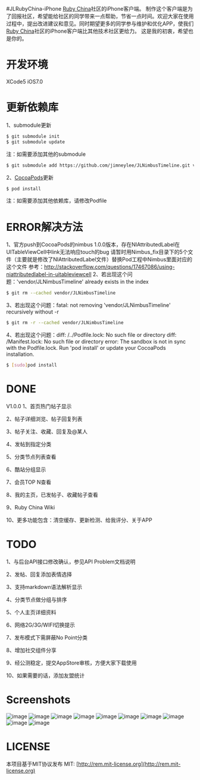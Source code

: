 #JLRubyChina-iPhone
[Ruby China](http://ruby-china.org/)社区的iPhone客户端。
制作这个客户端是为了回报社区，希望能给社区的同学带来一点帮助，节省一点时间。欢迎大家在使用过程中，提出改进建议和意见。同时期望更多的同学参与维护和优化APP，使我们[Ruby China](http://ruby-china.org/)社区的iPhone客户端比其他技术社区更给力。
这是我的初衷，希望也是你的。

# 开发环境
XCode5 iOS7.0

# 更新依赖库
1、submodule更新
``` bash
$ git submodule init 
$ git submodule update
```
注：如需要添加其他的submodule
``` bash
$ git submodule add https://github.com/jimneylee/JLNimbusTimeline.git vendor/JLNimbusTimeline
```
2、[CocoaPods](http://cocoapods.org)更新
``` bash   
$ pod install
```   
注：如需要添加其他依赖库，请修改Podfile

# ERROR解决方法
1、官方push到CocoaPods的nimbus 1.0.0版本，存在NIAttributedLabel在UITableViewCell中link无法响应touch的bug
   请暂时用Nimbus_fix目录下的5个文件（主要就是修改了NIAttributedLabel文件）替换Pod工程中Nimbus里面对应的这个文件
   参考：http://stackoverflow.com/questions/17467086/using-niattributedlabel-in-uitableviewcell
2、若出现这个问题：'vendor/JLNimbusTimeline' already exists in the index
``` bash
$ git rm --cached vendor/JLNimbusTimeline
```
3、若出现这个问题：fatal: not removing 'vendor/JLNimbusTimeline' recursively without -r
``` bash
$ git rm -r --cached vendor/JLNimbusTimeline
```
4、若出现这个问题：diff: /../Podfile.lock: No such file or directory
   diff: /Manifest.lock: No such file or directory 
   error: The sandbox is not in sync with the Podfile.lock. Run 'pod install' or update your CocoaPods installation.
``` bash
$ [sudo]pod install
```
# DONE
V1.0.0
1、首页热门帖子显示

2、帖子详细浏览、帖子回复列表

3、帖子关注、收藏、回复及@某人

4、发帖到指定分类

5、分类节点列表查看

6、酷站分组显示

7、会员TOP N查看

8、我的主页，已发帖子、收藏帖子查看

9、Ruby China Wiki

10、更多功能包含：清空缓存、更新检测、给我评分、关于APP

# TODO
1、与后台API接口修改确认，参见API Problem文档说明

2、发帖、回复添加表情选择

3、支持markdown语法解析显示

4、分类节点做分组与排序

5、个人主页详细资料

6、网络2G/3G/WIFI切换提示

7、发布模式下需屏蔽No Point分类

8、增加社交组件分享

9、经公测稳定，提交AppStore审核，方便大家下载使用

10、如果需要的话，添加友盟统计

# Screenshots
![image](https://github.com/jimneylee/JLRubyChina-iPhone/blob/master/Resource/Screenshots/default.png)
![image](https://github.com/jimneylee/JLRubyChina-iPhone/blob/master/Resource/Screenshots/home_activity_topics.png)
![image](https://github.com/jimneylee/JLRubyChina-iPhone/blob/master/Resource/Screenshots/left_menu_side.png)
![image](https://github.com/jimneylee/JLRubyChina-iPhone/blob/master/Resource/Screenshots/node_select.png)
![image](https://github.com/jimneylee/JLRubyChina-iPhone/blob/master/Resource/Screenshots/topic_reply.png)
![image](https://github.com/jimneylee/JLRubyChina-iPhone/blob/master/Resource/Screenshots/home_page.png)
![image](https://github.com/jimneylee/JLRubyChina-iPhone/blob/master/Resource/Screenshots/nodes.png)
![image](https://github.com/jimneylee/JLRubyChina-iPhone/blob/master/Resource/Screenshots/outside_link_sites.png)
![image](https://github.com/jimneylee/JLRubyChina-iPhone/blob/master/Resource/Screenshots/top_members.png)
![image](https://github.com/jimneylee/JLRubyChina-iPhone/blob/master/Resource/Screenshots/more.png)

# LICENSE
本项目基于MIT协议发布
MIT: [http://rem.mit-license.org](http://rem.mit-license.org)
